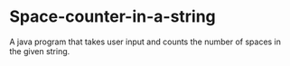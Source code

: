 # Space-counter-in-a-string
A java program that takes user input and counts the number of spaces in the given string.
